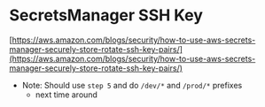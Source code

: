 # SecretsManager SSH Key

[https://aws.amazon.com/blogs/security/how-to-use-aws-secrets-manager-securely-store-rotate-ssh-key-pairs/](https://aws.amazon.com/blogs/security/how-to-use-aws-secrets-manager-securely-store-rotate-ssh-key-pairs/)

* Note: Should use `step 5` and do `/dev/*` and `/prod/*` prefixes
    * next time around

